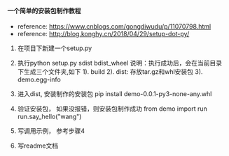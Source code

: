 #### 一个简单的安装包制作教程

- reference: https://www.cnblogs.com/gongdiwudu/p/11070798.html
- reference: http://blog.konghy.cn/2018/04/29/setup-dot-py/

1. 在项目下新建一个setup.py

2. 执行python setup.py sdist bdist_wheel
   说明：执行成功后，会在当前目录下生成三个文件夹,如下
   1). build
   2). dist: 存放tar.gz和whl安装包
   3). demo.egg-info
   
3. 进入dist, 安装制作的安装包
   pip install demo-0.0.1-py3-none-any.whl
   
4. 验证安装包， 如果没报错，则安装包制作成功
   from demo import run
   run.say_hello("wang")
   
5. 写调用示例， 参考步骤4

6. 写readme文档
